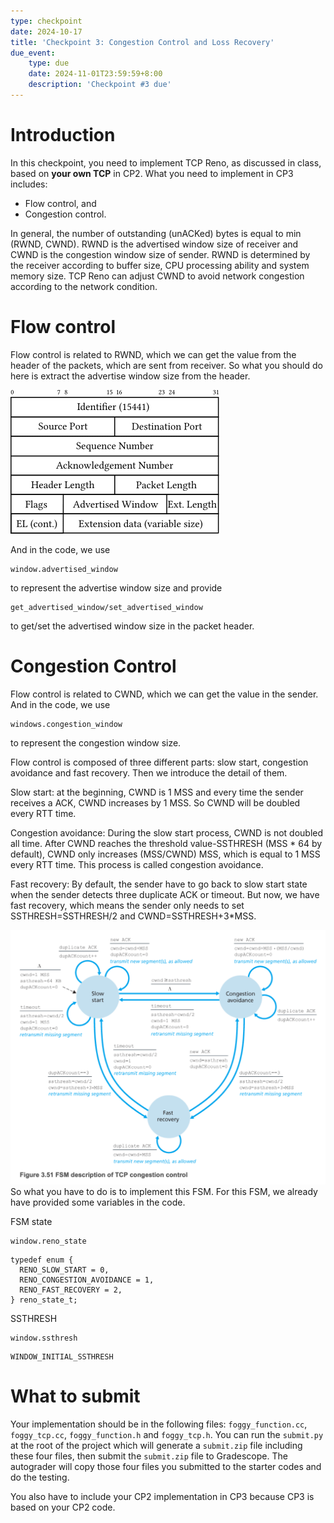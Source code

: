 ```yaml
---
type: checkpoint
date: 2024-10-17
title: 'Checkpoint 3: Congestion Control and Loss Recovery'
due_event: 
    type: due
    date: 2024-11-01T23:59:59+8:00
    description: 'Checkpoint #3 due'
---
```


# Introduction
In this checkpoint, you need to implement TCP Reno, as discussed in class, based on **your own TCP** in CP2. What you need to implement in CP3 includes:

* Flow control, and
* Congestion control.

In general, the number of outstanding (unACKed) bytes is equal to $\min$(RWND, CWND). RWND is the advertised window size of receiver and CWND is the congestion window size of sender. RWND is determined by the receiver according to buffer size, CPU processing ability and system memory size. TCP Reno can adjust CWND to avoid network congestion according to the network condition.


# Flow control
Flow control is related to RWND, which we can get the value from the header of the packets, which are sent from receiver. So what you should do here is extract the advertise window size from the header.

![](../_images/cp3/cmu_tcp_header-1.png)

And in the code, we use
```
window.advertised_window
```
to represent the advertise window size and provide
```
get_advertised_window/set_advertised_window
```
to get/set the advertised window size in the packet header.
# Congestion Control
Flow control is related to CWND, which we can get the value in the sender. And in the code, we use
```
windows.congestion_window
```
to represent the congestion window size.

Flow control is composed of three different parts: slow start, congestion avoidance and fast recovery. Then we introduce the detail of them.

Slow start: at the beginning, CWND is 1 MSS and every time the sender receives a ACK, CWND increases by 1 MSS. So CWND will be doubled every RTT time.

Congestion avoidance: During the slow start process, CWND is not doubled all time. After CWND reaches the threshold value-SSTHRESH (MSS * 64 by default), CWND only increases (MSS/CWND) MSS, which is equal to 1 MSS every RTT time. This process is called congestion avoidance.

Fast recovery: By default, the sender have to go back to slow start state when the sender detects three duplicate ACK or timeout. But now, we have fast recovery, which means the sender only needs to set SSTHRESH=SSTHRESH/2 and CWND=SSTHRESH+3*MSS.

![](../_images/cp3/state_diagram.png)
So what you have to do is to implement this FSM. For this FSM, we already have provided some variables in the code.

FSM state 
```
window.reno_state
```
```
typedef enum {
  RENO_SLOW_START = 0,
  RENO_CONGESTION_AVOIDANCE = 1,
  RENO_FAST_RECOVERY = 2,
} reno_state_t;
```

SSTHRESH
```
window.ssthresh
```
```
WINDOW_INITIAL_SSTHRESH
```

# What to submit
Your implementation should be in the following files: ```foggy_function.cc```, ```foggy_tcp.cc```, ```foggy_function.h``` and ```foggy_tcp.h```. You can run the `submit.py` at the root of the project which will generate a `submit.zip` file including these four files, then submit the `submit.zip` file to Gradescope. The autograder will copy those four files you submitted to the starter codes and do the testing.

You also have to include your CP2 implementation in CP3 because CP3 is based on your CP2 code.
